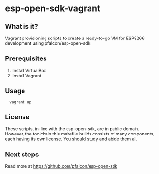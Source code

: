 # esp-open-sdk-vagrant

## What is it?

Vagrant provisioning scripts to create a ready-to-go VM for ESP8266 development using pfalcon/esp-open-sdk

## Prerequisites

1. Install VirtualBox
2. Install Vagrant

## Usage

```
  vagrant up
```

## License

These scripts, in-line with the esp-open-sdk, are in public domain. However, the toolchain this makefile builds consists of many components, each having its own license. You should study and abide them all.

## Next steps

Read more at https://github.com/pfalcon/esp-open-sdk


